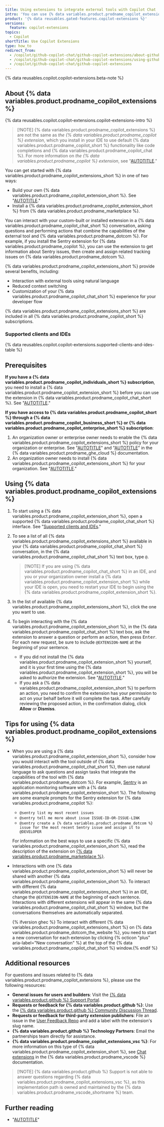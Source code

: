 ```yaml
---
title: Using extensions to integrate external tools with Copilot Chat
intro: 'You can use {% data variables.product.prodname_copilot_extensions_short %} to interact with external tools in {% data variables.product.prodname_copilot_chat %}.'
product: '{% data reusables.gated-features.copilot-extensions %}'
versions:
  feature: copilot-extensions
topics:
  - Copilot
shortTitle: Use Copilot Extensions
type: how_to
redirect_from:
  - /copilot/github-copilot-chat/github-copilot-extensions/about-github-copilot-extensions
  - /copilot/github-copilot-chat/github-copilot-extensions/using-github-copilot-extensions
  - /copilot/github-copilot-chat/github-copilot-extensions
---
```


{% data reusables.copilot.copilot-extensions.beta-note %}

## About {% data variables.product.prodname_copilot_extensions %}

{% data reusables.copilot.copilot-extensions.copilot-extensions-intro %}

> [!NOTE] {% data variables.product.prodname_copilot_extensions %} are not the same as _the {% data variables.product.prodname_copilot %} extension_, which you install in your IDE to use default {% data variables.product.prodname_copilot_short %} functionality like code completions and {% data variables.product.prodname_copilot_chat %}. For more information on _the {% data variables.product.prodname_copilot %} extension_, see "[AUTOTITLE](/copilot/using-github-copilot/getting-started-with-github-copilot)."

You can get started with {% data variables.product.prodname_copilot_extensions_short %} in one of two ways:
* Build your own {% data variables.product.prodname_copilot_extension_short %}. See "[AUTOTITLE](/copilot/building-copilot-extensions/about-building-copilot-extensions)."
* Install a {% data variables.product.prodname_copilot_extension_short %} from {% data variables.product.prodname_marketplace %}.

You can interact with your custom-built or installed extension in a {% data variables.product.prodname_copilot_chat_short %} conversation, asking questions and performing actions that combine the capabilities of the external tool and {% data variables.product.prodname_dotcom %}. For example, if you install the Sentry extension for {% data variables.product.prodname_copilot %}, you can use the extension to get information about Sentry issues, then create and assign related tracking issues on {% data variables.product.prodname_dotcom %}.

{% data variables.product.prodname_copilot_extensions_short %} provide several benefits, including:

* Interaction with external tools using natural language
* Reduced context switching
* Customization of your {% data variables.product.prodname_copilot_chat_short %} experience for your developer flow

{% data variables.product.prodname_copilot_extensions_short %} are included in all {% data variables.product.prodname_copilot_short %} subscriptions.

### Supported clients and IDEs

{% data reusables.copilot.copilot-extensions.supported-clients-and-ides-table %}

## Prerequisites

**If you have a {% data variables.product.prodname_copilot_individuals_short %} subscription**, you need to install a {% data variables.product.prodname_copilot_extension_short %} before you can use the extension in {% data variables.product.prodname_copilot_chat_short %}. See "[AUTOTITLE](/copilot/github-copilot-chat/github-copilot-extensions/installing-github-copilot-extensions-for-your-personal-account)."

**If you have access to {% data variables.product.prodname_copilot_short %} through a {% data variables.product.prodname_copilot_business_short %} or {% data variables.product.prodname_copilot_enterprise_short %} subscription**:
  1. An organization owner or enterprise owner needs to enable the {% data variables.product.prodname_copilot_extensions_short %} policy for your organization or enterprise. See "[AUTOTITLE](/copilot/managing-copilot/managing-github-copilot-in-your-organization/setting-policies-for-copilot-in-your-organization/managing-policies-for-copilot-in-your-organization#setting-a-policy-for-github-copilot-extensions-in-your-organization)" and "[AUTOTITLE](/enterprise-cloud@latest/copilot/managing-copilot/managing-copilot-for-your-enterprise/managing-policies-and-features-for-copilot-in-your-enterprise#configuring-policies-for-github-copilot)" in the {% data variables.product.prodname_ghe_cloud %} documentation.
  1. An organization owner needs to install {% data variables.product.prodname_copilot_extensions_short %} for your organization. See "[AUTOTITLE](/copilot/github-copilot-chat/github-copilot-extensions/installing-github-copilot-extensions-for-your-organization)."

## Using {% data variables.product.prodname_copilot_extensions %}

1. To start using a {% data variables.product.prodname_copilot_extension_short %}, open a supported {% data variables.product.prodname_copilot_chat_short %} interface. See "[Supported clients and IDEs](#supported-clients-and-ides)."
1. To see a list of all {% data variables.product.prodname_copilot_extensions_short %} available in your {% data variables.product.prodname_copilot_chat_short %} conversation, in the {% data variables.product.prodname_copilot_chat_short %} text box, type `@`.

    > [!NOTE] If you are using {% data variables.product.prodname_copilot_chat_short %} in an IDE, and you or your organization owner install a {% data variables.product.prodname_copilot_extension_short %} while your IDE is open, you need to restart your IDE to begin using the {% data variables.product.prodname_copilot_extension_short %}.

1. In the list of available {% data variables.product.prodname_copilot_extensions_short %}, click the one you want to use.
1. To begin interacting with the {% data variables.product.prodname_copilot_extension_short %}, in the {% data variables.product.prodname_copilot_chat_short %} text box, ask the extension to answer a question or perform an action, then press <kbd>Enter</kbd>. For each new request, be sure to include `@EXTENSION-NAME` at the beginning of your sentence.
    * If you did not install the {% data variables.product.prodname_copilot_extension_short %} yourself, and it is your first time using the {% data variables.product.prodname_copilot_extension_short %}, you will be asked to authorize the extension. See "[AUTOTITLE](/apps/using-github-apps/authorizing-github-apps)."
    * If you ask a {% data variables.product.prodname_copilot_extension_short %} to perform an action, you need to confirm the extension has your permission to act on your behalf before it will complete the task. After carefully reviewing the proposed action, in the confirmation dialog, click **Allow** or **Dismiss**.

## Tips for using {% data variables.product.prodname_copilot_extensions %}

* When you are using a {% data variables.product.prodname_copilot_extension_short %}, consider how you would interact with the tool outside of {% data variables.product.prodname_copilot_chat_short %}, then use natural language to ask questions and assign tasks that integrate the capabilities of the tool with {% data variables.product.prodname_dotcom %}. For example, [Sentry](https://sentry.io/welcome/) is an application monitoring software with a {% data variables.product.prodname_copilot_extension_short %}. The following are some example prompts for the Sentry extension for {% data variables.product.prodname_copilot %}:
  * `@sentry list my most recent issues`
  * `@sentry tell me more about issue ISSUE-ID-OR-ISSUE-LINK`
  * `@sentry create a {% data variables.product.prodname_dotcom %} issue for the most recent Sentry issue and assign it to @DEVELOPER`

  For information on the best ways to use a specific {% data variables.product.prodname_copilot_extension_short %}, read the description of the extension on [{% data variables.product.prodname_marketplace %}](https://github.com/marketplace?type=apps&copilot_app=true).
* Interactions with one {% data variables.product.prodname_copilot_extension_short %} will never be shared with another {% data variables.product.prodname_copilot_extension_short %}. To interact with different {% data variables.product.prodname_copilot_extensions_short %} in an IDE, change the `@EXTENSION-NAME` at the beginning of each sentence. Interactions with different extensions will appear in the same {% data variables.product.prodname_copilot_chat_short %} window, but the conversations themselves are automatically separated.

  {% ifversion ghec %} To interact with different {% data variables.product.prodname_copilot_extensions_short %} on {% data variables.product.prodname_dotcom_the_website %}, you need to start a new conversation for each extension by clicking {% octicon "plus" aria-label="New conversation" %} at the top of the {% data variables.product.prodname_copilot_chat_short %} window.{% endif %}

## Additional resources

For questions and issues related to {% data variables.product.prodname_copilot_extensions %}, please use the following resources:

* **General issues for users and builders**: Visit the [{% data variables.product.github %} Support Portal](https://support.github.com/).
* **Requests or feedback for {% data variables.product.github %}**: Use the [{% data variables.product.github %} Community Discussion Thread](https://gh.io/community-feedback).
* **Requests or feedback for third-party extension publishers**: File an issue in the [User Feedback Repo](https://github.com/copilot-extensions/user-feedback) and add a label with the extension's slug name.
* **{% data variables.product.github %} Technology Partners**: Email the partnerships team directly for assistance.
* **{% data variables.product.prodname_copilot_extensions_vsc %}**: For more information on this type of {% data variables.product.prodname_copilot_extension_short %}, see [Chat extensions](https://code.visualstudio.com/api/extension-guides/chat) in the {% data variables.product.prodname_vscode %} documentation.

> [!NOTE] {% data variables.product.github %} Support is not able to answer questions regarding {% data variables.product.prodname_copilot_extensions_vsc %}, as this implementation path is owned and maintained by the {% data variables.product.prodname_vscode_shortname %} team.

## Further reading

* "[AUTOTITLE](/copilot/building-copilot-extensions/about-building-copilot-extensions)"

